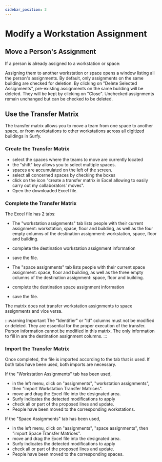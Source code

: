 ```yaml
---
sidebar_position: 2
---
```

# Modify a Workstation Assignment



## Move a Person's Assignment

If a person is already assigned to a workstation or space:

Assigning them to another workstation or space opens a window listing all the person's assignments.
By default, only assignments on the same building are checked for deletion.
By clicking on "Delete Selected Assignments", pre-existing assignments on the same building will be deleted.
They will be kept by clicking on "Close".
Unchecked assignments remain unchanged but can be checked to be deleted.



## Use the Transfer Matrix

<Youtube code="0GBrwaLa6i4"/>

The transfer matrix allows you to move a team from one space to another space, or from workstations to other workstations across all digitized buildings in Surfy.


### Create the Transfer Matrix

-   select the spaces where the teams to move are currently located
-   the "shift" key allows you to select multiple spaces.
-   spaces are accumulated on the left of the screen.
-   select all concerned spaces by checking the boxes
-   click on the icon "create a transfer matrix in Excel allowing to easily carry out my collaborators' moves". 
-   Open the downloaded Excel file.


### Complete the Transfer Matrix

The Excel file has 2 tabs:

-   The "workstation assignments" tab lists people with their current assignment: workstation, space, floor and building, as well as the four empty columns of the destination assignment: workstation, space, floor and building.
-   complete the destination workstation assignment information
-   save the file.

-   The "space assignments" tab lists people with their current space assignment: space, floor and building, as well as the three empty columns of the destination assignment: space, floor and building. 
-   complete the destination space assignment information
-   save the file.

The matrix does not transfer workstation assignments to space assignments and vice versa.

:::warning Important
The "Identifier" or "Id" columns must not be modified or deleted. They are essential for the proper execution of the transfer.
Person information cannot be modified in this matrix.
The only information to fill in are the destination assignment columns.
:::


### Import the Transfer Matrix

Once completed, the file is imported according to the tab that is used.
If both tabs have been used, both imports are necessary.

If the "Workstation Assignments" tab has been used,

-   in the left menu, click on "assignments", "workstation assignments", then "import Workstation Transfer Matrices".
-   move and drag the Excel file into the designated area.
-   Surfy indicates the detected modifications to apply
-   check all or part of the proposed lines and update.
-   People have been moved to the corresponding workstations.

If the "Space Assignments" tab has been used,

-   in the left menu, click on "assignments", "space assignments", then "import Space Transfer Matrices".
-   move and drag the Excel file into the designated area.
-   Surfy indicates the detected modifications to apply
-   check all or part of the proposed lines and update.
-   People have been moved to the corresponding spaces.
